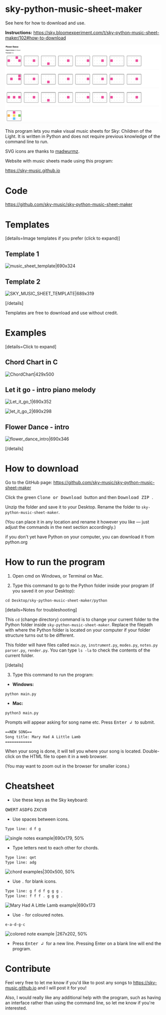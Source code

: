 # sky-python-music-sheet-maker

See here for how to download and use.

**Instructions:** https://sky.bloomexperiment.com/t/sky-python-music-sheet-maker/102#how-to-download

![Flower Dance intro music sheet](https://raw.githubusercontent.com/sky-music/sky-python-music-sheet-maker/master/images/flower_dance_intro.png)

This program lets you make visual music sheets for Sky: Children of the Light. It is written in Python and does not require previous knowledge of the command line to run. 

SVG icons are thanks to [madwurmz](http://madwurmz.com).

Website with music sheets made using this program: 

https://sky-music.github.io

<div data-theme-toc="true"> </div>

# Code

https://github.com/sky-music/sky-python-music-sheet-maker

# Templates

[details=Image templates if you prefer (click to expand)]

## Template 1
![music_sheet_template|690x324](upload://4VIpUjk1wB04qNRh28XoA4eBq3P.png) 

## Template 2
![SKY_MUSIC_SHEET_TEMPLATE|689x319](upload://791h4xqAUOQ4L601lpJ3HkXgPfM.png) 

[/details]

Templates are free to download and use without credit.

# Examples

[details=Click to expand]

## Chord Chart in C

![ChordChart|429x500](upload://7Dr1l08uK9UMPQz0LFR4jD8MxFS.png) 

## Let it go - intro piano melody
![Let_it_go_1|690x352](upload://eBWWVWj049BipHYFyOfxEh57bpH.png)

![let_it_go_2|690x298](upload://9QvHHITDHdKiS0CDgcuMAXKDMj7.png) 

## Flower Dance - intro

![flower_dance_intro|690x346](upload://wX7qFxfxBJauwtUsivoLKgFVpAd.png) 

[/details]

# How to download

Go to the GitHub page: https://github.com/sky-music/sky-python-music-sheet-maker

Click the green <kbd> Clone or Download </kbd> button and then <kbd> Download ZIP </kbd>.

Unzip the folder and save it to your Desktop. Rename the folder to `sky-python-music-sheet-maker`. 

(You can place it in any location and rename it however you like — just adjust the commands in the next section accordingly.)

if you don't yet have Python on your computer, you can download it from python.org

# How to run the program

1. Open cmd on Windows, or Terminal on Mac.

2. Type this command to go to the Python folder inside your program (if you saved it on your Desktop):

```
cd Desktop/sky-python-music-sheet-maker/python
```

[details=Notes for troubleshooting]

This `cd` (change directory) command is to change your current folder to the Python folder inside `sky-python-music-sheet-maker`. Replace the filepath with where the Python folder is located on your computer if your folder structure turns out to be different.

This folder will have files called `main.py`,  `instrument.py`, `modes.py`, `notes.py` `parser.py`,  `render.py`. You can type `ls -la` to check the contents of the current folder.

[/details]

3. Type this command to run the program:

  - **Windows:** 

```
python main.py
```

  - **Mac:** 

```
python3 main.py
```

Prompts will appear asking for song name etc. Press <kbd>Enter ↲ </kbd> to submit.

```text
==NEW SONG==
Song title: Mary Had A Little Lamb
============
```

When your song is done, it will tell you where your song is located. Double-click on the HTML file to open it in a web browser. 

(You may want to zoom out in the browser for smaller icons.)

# Cheatsheet

- Use these keys as the Sky keyboard:

<kbd>Q</kbd><kbd>W</kbd><kbd>E</kbd><kbd>R</kbd><kbd>T</kbd>
<kbd>A</kbd><kbd>S</kbd><kbd>D</kbd><kbd>F</kbd><kbd>G</kbd>
<kbd>Z</kbd><kbd>X</kbd><kbd>C</kbd><kbd>V</kbd><kbd>B</kbd>

- Use spaces between icons.

```text
Type line: d f g
```

![single notes example|690x179, 50%](upload://c7jEfLKSGqtvEFuTqxKbNXz8WGE.png) 

- Type letters next to each other for chords.

```text
Type line: qet 
Type line: adg
```

![chord examples|300x500, 50%](upload://z2Pjs8Io7kjFPci1s7pR0q7tBhr.png) 

- Use `.` for blank icons.

```text
Type line: g f d f g g g .
Type line: f f f . g g g .
```

![Mary Had A Little Lamb example|690x173](upload://g7xItJbK6dCC0PILHK9s4qIfgZl.png) 

- Use `-` for coloured notes.

```
e-a-d-g-c
```

![colored note example |267x202, 50%](upload://4lQ6hQJUKXOJYoopLwURxIaZMVp.png) 

- Press <kbd>Enter ↲ </kbd> for a new line. Pressing Enter on a blank line will end the program.

# Contribute

Feel very free to let me know if you'd like to post any songs to https://sky-music.github.io and I will post it for you!

Also, I would really like any additional help with the program, such as having an interface rather than using the command line, so let me know if you're interested.
